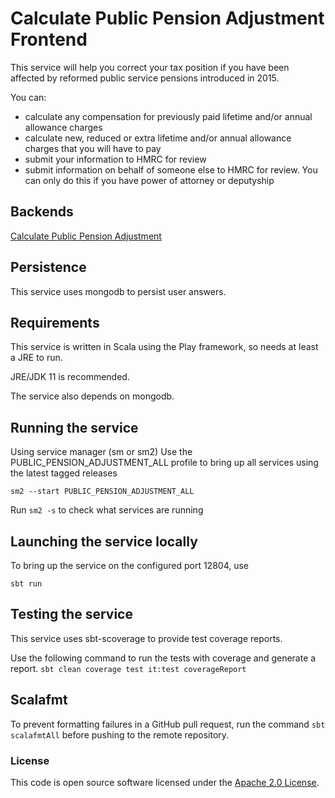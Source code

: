 
# Calculate Public Pension Adjustment Frontend

This service will help you correct your tax position if you have been affected by reformed public service pensions introduced in 2015.

You can:

 - calculate any compensation for previously paid lifetime and/or annual allowance charges
 - calculate new, reduced or extra lifetime and/or annual allowance charges that you will have to pay
 - submit your information to HMRC for review
 - submit information on behalf of someone else to HMRC for review. You can only do this if you have power of attorney or deputyship

## Backends
[Calculate Public Pension Adjustment](https://github.com/hmrc/calculate-public-pension-adjustment)

## Persistence
This service uses mongodb to persist user answers.

## Requirements
This service is written in Scala using the Play framework, so needs at least a JRE to run.

JRE/JDK 11 is recommended.

The service also depends on mongodb.

## Running the service
Using service manager (sm or sm2)
Use the PUBLIC_PENSION_ADJUSTMENT_ALL profile to bring up all services using the latest tagged releases
```
sm2 --start PUBLIC_PENSION_ADJUSTMENT_ALL
```

Run `sm2 -s` to check what services are running

## Launching the service locally
To bring up the service on the configured port 12804, use
```
sbt run
```

## Testing the service
This service uses sbt-scoverage to provide test coverage reports.

Use the following command to run the tests with coverage and generate a report.
``sbt clean coverage test it:test coverageReport``

## Scalafmt
To prevent formatting failures in a GitHub pull request,
run the command ``sbt scalafmtAll`` before pushing to the remote repository.


### License

This code is open source software licensed under the [Apache 2.0 License]("http://www.apache.org/licenses/LICENSE-2.0.html").
